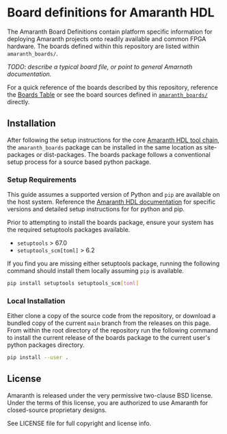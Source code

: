 # Board definitions for Amaranth HDL

The Amaranth Board Definitions contain platform specific information for deploying Amaranth projects onto readily available and common FPGA hardware. The boards defined within this repository are listed within `amaranth_boards/`.

*TODO: describe a typical board file, or point to general Amarnath documentation.*

For a quick reference of the boards described by this repository, reference the [Boards Table](docs/boards_table.md) or see the board sources defined in [`amaranth_boards/`](amaranth_boards/) directly.

## Installation

After following the setup instructions for the core [Amaranth HDL tool chain](https://amaranth-lang.org/docs/amaranth/latest/install.html), the `amaranth_boards` package can be installed in the same location as site-packages or dist-packages. The boards package follows a conventional setup process for a source based python package.

### Setup Requirements

This guide assumes a supported version of Python and `pip` are available on the host system. Reference the [Amaranth HDL documentation](https://amaranth-lang.org/docs/amaranth/latest/install.html) for specific versions and detailed setup instructions for for python and pip.

Prior to attempting to install the boards package, ensure your system has the required setuptools packages available.

- `setuptools` > 67.0
- `setuptools_scm[toml]` > 6.2

If you find you are missing either setuptools package, running the following command should install them locally assuming `pip` is available.

```bash
pip install setuptools setuptools_scm[toml]
```

### Local Installation

Either clone a copy of the source code from the repository, or download a bundled copy of the current `main` branch from the releases on this page. From within the root directory of the repository run the following command to install the current release of the boards package to the current user's python packages directory.

```bash
pip install --user .
```

## License

Amaranth is released under the very permissive two-clause BSD license. Under the terms of this license, you are authorized to use Amaranth for closed-source proprietary designs.

See LICENSE file for full copyright and license info.

